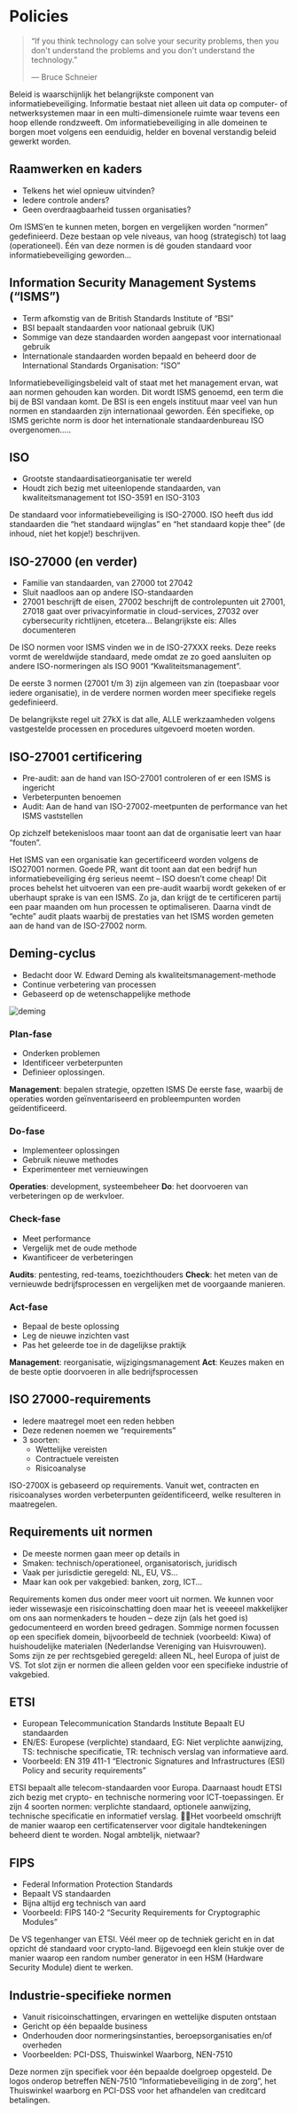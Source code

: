 # Policies

> “If you think technology can solve your security problems, then you don't understand the problems and you don't understand the technology.”
>
> — Bruce Schneier

Beleid is waarschijnlijk het belangrijkste component van informatiebeveiliging. Informatie bestaat niet alleen uit data op computer- of netwerksystemen maar in een multi-dimensionele ruimte waar tevens een hoop ellende rondzweeft. Om informatiebeveiliging in alle domeinen te borgen moet volgens een eenduidig, helder en bovenal verstandig beleid gewerkt worden.

## Raamwerken en kaders

- Telkens het wiel opnieuw uitvinden?
- Iedere controle anders?
- Geen overdraagbaarheid tussen organisaties?

Om ISMS’en te kunnen meten, borgen en vergelijken worden “normen” gedefinieerd. Deze bestaan op vele niveaus, van hoog (strategisch) tot laag (operationeel). Één van deze normen is dé gouden standaard voor informatiebeveiliging geworden…

## Information Security Management Systems (“ISMS”)

- Term afkomstig van de British Standards Institute of “BSI”
- BSI bepaalt standaarden voor nationaal gebruik (UK)
- Sommige van deze standaarden worden aangepast voor internationaal gebruik
- Internationale standaarden worden bepaald en beheerd door de International Standards Organisation: “ISO”

Informatiebeveiligingsbeleid valt of staat met het management ervan, wat aan normen gehouden kan worden. Dit wordt ISMS genoemd, een term die bij de BSI vandaan komt. De BSI is een engels instituut maar veel van hun normen en standaarden zijn internationaal geworden. Één specifieke, op ISMS gerichte norm is door het internationale standaardenbureau ISO overgenomen…..

## ISO

- Grootste standaardisatieorganisatie ter wereld
- Houdt zich bezig met uiteenlopende standaarden, van kwaliteitsmanagement tot ISO-3591 en ISO-3103

De standaard voor informatiebeveiliging is ISO-27000.
ISO heeft dus idd standaarden die “het standaard wijnglas” en “het standaard kopje thee” (de inhoud, niet het kopje!) beschrijven.

## ISO-27000 (en verder)

- Familie van standaarden, van 27000 tot 27042
- Sluit naadloos aan op andere ISO-standaarden
- 27001 beschrijft de eisen, 27002 beschrijft de controlepunten uit 27001, 27018 gaat over privacyinformatie in cloud-services, 27032 over cybersecurity richtlijnen, etcetera…
  Belangrijkste eis: Alles documenteren

De ISO normen voor ISMS vinden we in de ISO-27XXX reeks. Deze reeks vormt de wereldwijde standaard, mede omdat ze zo goed aansluiten op andere ISO-normeringen als ISO 9001 “Kwaliteitsmanagement”.

De eerste 3 normen (27001 t/m 3) zijn algemeen van zin (toepasbaar voor iedere organisatie), in de verdere normen worden meer specifieke regels gedefinieerd.

De belangrijkste regel uit 27kX is dat alle, ALLE werkzaamheden volgens vastgestelde processen en procedures uitgevoerd moeten worden.

## ISO-27001 certificering

- Pre-audit: aan de hand van ISO-27001 controleren of er een ISMS is ingericht
- Verbeterpunten benoemen
- Audit: Aan de hand van ISO-27002-meetpunten de performance van het ISMS vaststellen

Op zichzelf betekenisloos maar toont aan dat de organisatie leert van haar “fouten”.

Het ISMS van een organisatie kan gecertificeerd worden volgens de ISO27001 normen. Goede PR, want dit toont aan dat een bedrijf hun informatiebeveiliging érg serieus neemt – ISO doesn’t come cheap! Dit proces behelst het uitvoeren van een pre-audit waarbij wordt gekeken of er uberhaupt sprake is van een ISMS. Zo ja, dan krijgt de te certificeren partij een paar maanden om hun processen te optimaliseren. Daarna vindt de “echte” audit plaats waarbij de prestaties van het ISMS worden gemeten aan de hand van de ISO-27002 norm.

## Deming-cyclus

- Bedacht door W. Edward Deming als kwaliteitsmanagement-methode
- Continue verbetering van processen
- Gebaseerd op de wetenschappelijke methode

![deming](images/deming.png "deming")

### Plan-fase

- Onderken problemen
- Identificeer verbeterpunten
- Definieer oplossingen.

**Management**: bepalen strategie, opzetten ISMS
De eerste fase, waarbij de operaties worden geïnventariseerd en probleempunten worden geïdentificeerd.

### Do-fase

- Implementeer oplossingen
- Gebruik nieuwe methodes
- Experimenteer met vernieuwingen

**Operaties**: development, systeembeheer
**Do**: het doorvoeren van verbeteringen op de werkvloer.

### Check-fase

- Meet performance
- Vergelijk met de oude methode
- Kwantificeer de verbeteringen

**Audits**: pentesting, red-teams,
toezichthouders
**Check**: het meten van de vernieuwde bedrijfsprocessen en vergelijken met de voorgaande manieren.

### Act-fase

- Bepaal de beste oplossing
- Leg de nieuwe inzichten vast
- Pas het geleerde toe in de dagelijkse praktijk

**Management**: reorganisatie, wijzigingsmanagement
**Act**: Keuzes maken en de beste optie doorvoeren in alle bedrijfsprocessen

## ISO 27000-requirements

- Iedere maatregel moet een reden hebben
- Deze redenen noemen we “requirements”
- 3 soorten:
  - Wettelijke vereisten
  - Contractuele vereisten
  - Risicoanalyse

ISO-2700X is gebaseerd op requirements. Vanuit wet, contracten en risicoanalyses worden verbeterpunten geïdentificeerd, welke resulteren in maatregelen.

## Requirements uit normen

- De meeste normen gaan meer op details in
- Smaken: technisch/operationeel, organisatorisch, juridisch
- Vaak per jurisdictie geregeld: NL, EU, VS…
- Maar kan ook per vakgebied: banken, zorg, ICT…

Requirements komen dus onder meer voort uit normen. We kunnen voor ieder wissewasje een risicoinschatting doen maar het is veeeeel makkelijker om ons aan normenkaders te houden – deze zijn (als het goed is) gedocumenteerd en worden breed gedragen. Sommige normen focussen op een specifiek domein, bijvoorbeeld de techniek (voorbeeld: Kiwa) of huishoudelijke materialen (Nederlandse Vereniging van Huisvrouwen). Soms zijn ze per rechtsgebied geregeld: alleen NL, heel Europa of juist de VS. Tot slot zijn er normen die alleen gelden voor een specifieke industrie of vakgebied.

## ETSI

- European Telecommunication Standards Institute
  Bepaalt EU standaarden
- EN/ES: Europese (verplichte) standaard, EG: Niet verplichte aanwijzing, TS: technische specificatie, TR: technisch verslag van informatieve aard.
- Voorbeeld: EN 319 411-1 “Electronic Signatures and Infrastructures (ESI) Policy and security requirements”

ETSI bepaalt alle telecom-standaarden voor Europa. Daarnaast houdt ETSI zich bezig met crypto- en technische normering voor ICT-toepassingen. Er zijn 4 soorten normen: verplichte standaard, optionele aanwijzing, technische specificatie en informatief verslag. Het voorbeeld omschrijft de manier waarop een certificatenserver voor digitale handtekeningen beheerd dient te worden. Nogal ambtelijk, nietwaar?

## FIPS

- Federal Information Protection Standards
- Bepaalt VS standaarden
- Bijna altijd erg technisch van aard
- Voorbeeld: FIPS 140-2 “Security Requirements for Cryptographic Modules”

De VS tegenhanger van ETSI. Véél meer op de techniek gericht en in dat opzicht dé standaard voor crypto-land. Bijgevoegd een klein stukje over de manier waarop een random number generator in een HSM (Hardware Security Module) dient te werken.

## Industrie-specifieke normen

- Vanuit risicoinschattingen, ervaringen en wettelijke disputen ontstaan
- Gericht op één bepaalde business
- Onderhouden door normeringsinstanties, beroepsorganisaties en/of overheden
- Voorbeelden: PCI-DSS, Thuiswinkel Waarborg, NEN-7510

Deze normen zijn specifiek voor één bepaalde doelgroep opgesteld. De logos onderop betreffen NEN-7510 “Informatiebeveiliging in de zorg”, het Thuiswinkel waarborg en PCI-DSS voor het afhandelen van creditcard betalingen.
